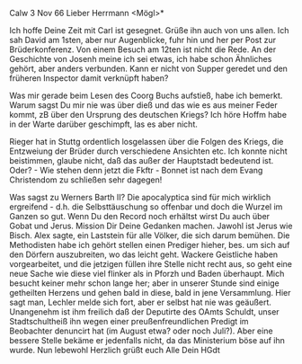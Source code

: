  Calw 3 Nov 66
Lieber Herrmann <Mögl>*

Ich hoffe Deine Zeit mit Carl ist gesegnet. Grüße ihn auch von uns allen. Ich sah David am 1sten, aber nur Augenblicke, fuhr hin und her per Post zur Brüderkonferenz. Von einem Besuch am 12ten ist nicht die Rede. 
An der Geschichte von Josenh meine ich sei etwas, ich habe schon Ähnliches gehört, aber anders verbunden. Kann er nicht von Supper geredet und den früheren Inspector damit verknüpft haben?

Was mir gerade beim Lesen des Coorg Buchs aufstieß, habe ich bemerkt. Warum sagst Du mir nie was über dieß und das wie es aus meiner Feder kommt, zB über den Ursprung des deutschen Kriegs? Ich höre Hoffm habe in der Warte darüber geschimpft, las es aber nicht.

Rieger hat in Stuttg ordentlich losgelassen über die Folgen des Kriegs, die Entzweiung der Brüder durch verschiedene Ansichten etc. Ich konnte nicht beistimmen, glaube nicht, daß das außer der Hauptstadt bedeutend ist. Oder? - Wie stehen denn jetzt die Fkftr - Bonnet ist nach dem Evang Christendom zu schließen sehr dagegen!

Was sagst zu Werners Barth II? Die apocalyptica sind für mich wirklich ergreifend - d.h. die Selbsttäuschung so offenbar und doch die Wurzel im Ganzen so gut. Wenn Du den Record noch erhältst wirst Du auch über Gobat und Jerus. Mission Dir Deine Gedanken machen. Jawohl ist Jerus wie Bisch. Alex sagte, ein Laststein für alle Völker, die sich darum bemühen. 
Die Methodisten habe ich gehört stellen einen Prediger hieher, bes. um sich auf den Dörfern auszubreiten, wo das leicht geht. Wackere Geistliche haben vorgearbeitet, und die jetzigen füllen ihre Stelle nicht recht aus, so geht eine neue Sache wie diese viel flinker als in Pforzh und Baden überhaupt. Mich besucht keiner mehr schon lange her; aber in unserer Stunde sind einige getheilten Herzens und gehen bald in diese, bald in jene Versammlung. 
Hier sagt man, Lechler melde sich fort, aber er selbst hat nie was geäußert. Unangenehm ist ihm freilich daß der Deputirte des OAmts Schuldt, unser Stadtschultheiß ihn wegen einer preußenfreundlichen Predigt im Beobachter denuncirt hat (im August etwa? oder noch Juli?). Aber eine bessere Stelle bekäme er jedenfalls nicht, da das Ministerium böse auf ihn wurde. 
Nun lebewohl Herzlich grüßt euch Alle
 Dein HGdt
